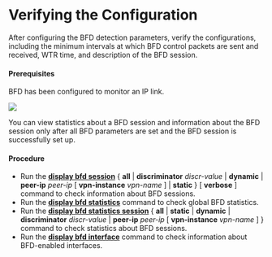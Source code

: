 Verifying the Configuration
===========================

After configuring the BFD detection parameters, verify the configurations, including the minimum intervals at which BFD control packets are sent and received, WTR time, and description of the BFD session.

#### Prerequisites

BFD has been configured to monitor an IP link.

![](../../../../public_sys-resources/note_3.0-en-us.png) 

You can view statistics about a BFD session and information about the BFD session only after all BFD parameters are set and the BFD session is successfully set up.




#### Procedure

* Run the [**display bfd session**](cmdqueryname=display+bfd+session) { **all** | **discriminator** *discr-value* | **dynamic** | **peer-ip** *peer-ip* [ **vpn-instance** *vpn-name* ] | **static** } [ **verbose** ] command to check information about BFD sessions.
* Run the [**display bfd statistics**](cmdqueryname=display+bfd+statistics) command to check global BFD statistics.
* Run the [**display bfd statistics
  session**](cmdqueryname=display+bfd+statistics+session) { **all** | **static** | **dynamic** | **discriminator** *discr-value* | **peer-ip** *peer-ip* [ **vpn-instance** *vpn-name* ] } command to check statistics about BFD sessions.
* Run the [**display bfd interface**](cmdqueryname=display+bfd+interface) command to check information about BFD-enabled interfaces.